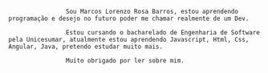                     Sou Marcos Lorenzo Rosa Barros, estou aprendendo programação e desejo no futuro poder me chamar realmente de um Dev.

                    Estou cursando o bacharelado de Engenharia de Software pela Unicesumar, atualmente estou aprendendo Javascript, Html, Css, Angular, Java, pretendo estudar muito mais.

                    Muito obrigado por ler sobre mim.